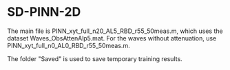 # SD-PINN-2D

The main file is PINN_xyt_full_n20_AL5_RBD_r55_50meas.m, which uses the dataset Waves_ObsAttenAlp5.mat.
For the waves without attenuation, use PINN_xyt_full_n0_AL0_RBD_r55_50meas.m.

The folder "Saved" is used to save temporary training results.
